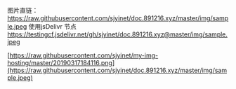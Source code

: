 图片直链：
https://raw.githubusercontent.com/sjyinet/doc.891216.xyz/master/img/sample.jpeg
使用jsDelivr 节点
https://testingcf.jsdelivr.net/gh/sjyinet/doc.891216.xyz@master/img/sample.jpeg

[https://raw.githubusercontent.com/sjyinet/my-img-hosting/master/20190317184116.png](https://raw.githubusercontent.com/sjyinet/doc.891216.xyz/master/img/sample.jpeg)

